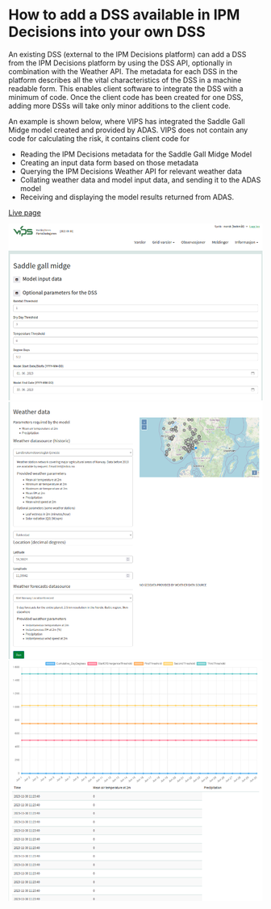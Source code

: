 # How to add a DSS available in IPM Decisions into your own DSS

An existing  DSS (external to the IPM Decisions platform) can add a DSS from the 
IPM Decisions platform by using the DSS API, optionally in combination with the 
Weather API. The metadata for each DSS in the platform 
describes all the vital characteristics of the DSS in a machine readable form. This enables 
client software to integrate the DSS with a minimum of code. Once the client code has been 
created for one DSS, adding more DSSs will take only minor additions to the client code.

An example is shown below, where VIPS has integrated the Saddle Gall Midge model created and provided by ADAS. VIPS does not contain any code for calculating the risk, it contains client code for 
* Reading the IPM Decisions metadata for the Saddle Gall Midge Model
* Creating an input data form based on those metadata
* Querying the IPM Decisions Weather API for relevant weather data
* Collating weather data and model input data, and sending it to the ADAS model
* Receiving and displaying the model results returned from ADAS.

[Live page](https://testvips.nibio.no/ipmd/saddlegallmidge/)

<img src="sgm_01.png"/>
<img src="sgm_02.png"/>
<img src="sgm_03.png"/>